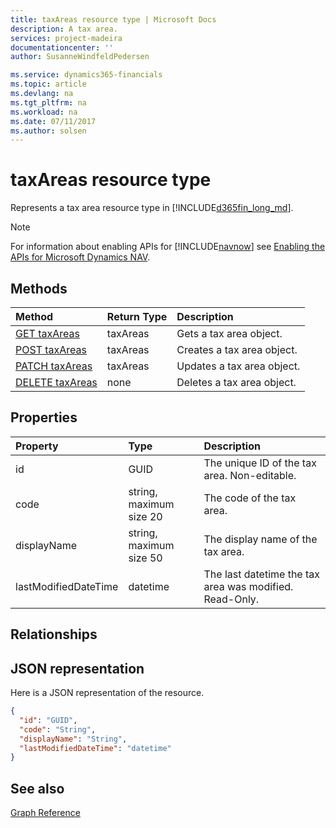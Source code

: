 ```yaml
---
title: taxAreas resource type | Microsoft Docs
description: A tax area.
services: project-madeira
documentationcenter: ''
author: SusanneWindfeldPedersen

ms.service: dynamics365-financials
ms.topic: article
ms.devlang: na
ms.tgt_pltfrm: na
ms.workload: na
ms.date: 07/11/2017
ms.author: solsen
---
```


# taxAreas resource type
Represents a tax area resource type in [!INCLUDE[d365fin_long_md](../../includes/d365fin_long_md.md)].

> [!NOTE]  
> For information about enabling APIs for [!INCLUDE[navnow](../includes/navnow_md.md)] see [Enabling the APIs for Microsoft Dynamics NAV](../../enabling-apis-for-dynamics-nav.md).

## Methods
| Method       | Return Type  |Description|
|:---------------|:--------|:----------|
|[GET taxAreas](../api/dynamics_taxarea_get.md)|taxAreas|Gets a tax area object.|
|[POST taxAreas](../api/dynamics_create_taxarea.md)|taxAreas|Creates a tax area object.|
|[PATCH taxAreas](../api/dynamics_taxarea_update.md)|taxAreas|Updates a tax area object.|
|[DELETE taxAreas](../api/dynamics_taxarea_delete.md)|none|Deletes a tax area object.|

## Properties
| Property	   | Type	|Description|
|:---------------|:--------|:----------|
|id|GUID|The unique ID of the tax area. Non-editable.|
|code|string, maximum size 20| The code of the tax area.|
|displayName|string, maximum size 50| The display name of the tax area.|
|lastModifiedDateTime|datetime|The last datetime the tax area was modified. Read-Only.|

## Relationships

## JSON representation

Here is a JSON representation of the resource.


```json
{
  "id": "GUID",
  "code": "String",
  "displayName": "String",
  "lastModifiedDateTime": "datetime"
}
```

## See also
[Graph Reference](../api/dynamics_graph_reference.md)  
